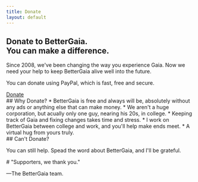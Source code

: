 ```yaml
---
title: Donate
layout: default
---
```


<section>
<div class="wrapper align-center">
<h1>Donate to BetterGaia. <br>You can make a difference.</h1>
</div>
</section>

<section class="colored">
<div class="wrapper align-center">
<p>Since 2008, we've been changing the way you experience Gaia. Now we need your help to keep BetterGaia alive well into the future.</p>
<p>You can donate using PayPal, which is fast, free and secure.</p>
<a href="https://addons.mozilla.org/en-us/firefox/addon/bettergaia/contribute/installed/" class="button">Donate</a>
</div>
</section>

<section>
<div class="wrapper constrain">
## Why Donate?
* BetterGaia is free and always will be, absolutely without any ads or anything else that can make money.
* We aren't a huge corporation, but acually only one guy, nearing his 20s, in college.
* Keeping track of Gaia and fixing changes takes time and stress.
* I work on BetterGaia between college and work, and you'll help make ends meet.
* A virtual hug from yours truly.
</div>
</section>

<section>
<div class="wrapper constrain">
## Can't Donate?
<p>You can still help. Spead the word about BetterGaia, and I'll be grateful.</p>
</div>
</section>

<section class="colored">
<div class="wrapper align-center">
# "Supporters, we thank you."
<p>—The BetterGaia team.</p>
</div>
</section>